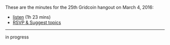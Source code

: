 These are the minutes for the 25th Gridcoin hangout on March 4, 2016:
* [listen](https://soundcloud.com/gridcoin-community-hangouts/025-04032017a) (1h 23 mins)
* [RSVP & Suggest topics](https://steemit.com/gridcoin/@cm-steem/gridcoin-community-hangout-025-04th-mar-2017-9pm-gmt-rsvp-and-suggest-topics)


***

in progress
